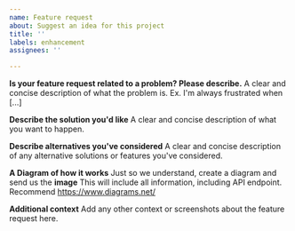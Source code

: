 ```yaml
---
name: Feature request
about: Suggest an idea for this project
title: ''
labels: enhancement
assignees: ''

---
```


**Is your feature request related to a problem? Please describe.**
A clear and concise description of what the problem is. Ex. I'm always frustrated when [...]

**Describe the solution you'd like**
A clear and concise description of what you want to happen.

**Describe alternatives you've considered**
A clear and concise description of any alternative solutions or features you've considered.

**A Diagram of how it works**
Just so we understand, create a diagram and send us the **image**
This will include all information, including API endpoint. Recommend https://www.diagrams.net/

**Additional context**
Add any other context or screenshots about the feature request here.
